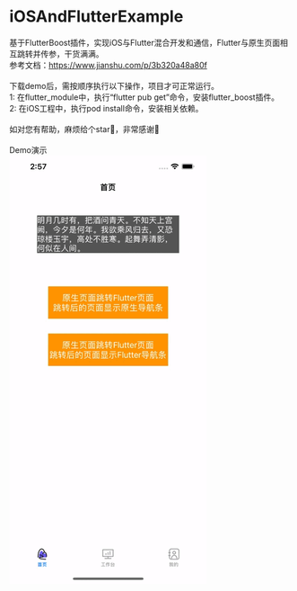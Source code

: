 # iOSAndFlutterExample
基于FlutterBoost插件，实现iOS与Flutter混合开发和通信，Flutter与原生页面相互跳转并传参，干货满满。               
参考文档：https://www.jianshu.com/p/3b320a48a80f                                                             
<br>
下载demo后，需按顺序执行以下操作，项目才可正常运行。                                                         
1: 在flutter_module中，执行“flutter pub get”命令，安装flutter_boost插件。                                       
2: 在iOS工程中，执行pod install命令，安装相关依赖。                         
<br>
如对您有帮助，麻烦给个star🌟，非常感谢🙏                                                                               
<br>
Demo演示                                                                                                                                                                                
![image](https://github.com/zhwIdea/iOSAndFlutterExample/blob/main/示例演示.gif)
